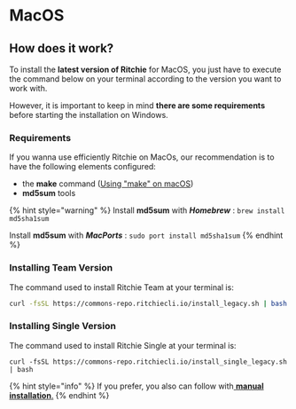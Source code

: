 # MacOS

## How does it work? 

To install the **latest version of Ritchie** for MacOS, you just have to execute the command below on your terminal according to the version you want to work with.

However, it is important to keep in mind **there are some requirements** before starting the installation on Windows.

### Requirements

If you wanna use efficiently Ritchie on MacOs, our recommendation is to have the following elements configured:

* the **make** command \([Using "make" on macOS](https://stackoverflow.com/questions/1469994/using-make-on-os-x)\)
* **md5sum** tools

{% hint style="warning" %}
Install **md5sum** with _**Homebrew**_ : `brew install md5sha1sum`

Install **md5sum** with _**MacPorts**_ : `sudo port install md5sha1sum`
{% endhint %}

### Installing Team Version

The command used to install Ritchie Team at your terminal is: 

```bash
curl -fsSL https://commons-repo.ritchiecli.io/install_legacy.sh | bash
```

### Installing Single Version

The command used to install Ritchie Single at your terminal is: 

```text
curl -fsSL https://commons-repo.ritchiecli.io/install_single_legacy.sh | bash
```

{% hint style="info" %}
If you prefer, you also can follow with[ **manual installation**.](manual-installation.md)
{% endhint %}

